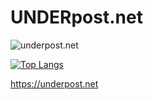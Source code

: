 # UNDERpost.net


![underpost.net](https://underpost.net/underpost-social.jpg)


[![Top Langs](https://github-readme-stats.vercel.app/api/top-langs/?username=underpostnet&theme=dark&layout=compact)](https://github.com/anuraghazra/github-readme-stats)


https://underpost.net
